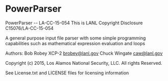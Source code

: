 # PowerParser
PowerParser -- LA-CC-15-054
This is LANL Copyright Disclosure C15076/LA-CC-15-054

A general purpose input file parser with some simple programming
capabilities such as mathematical expression evaluation and loops

Authors: Bob Robey       XCP-2   brobey@lanl.gov
         Chuck Wingate           caw@lanl.gov

Copyright (c) 2015, Los Alamos National Security, LLC.
All rights Reserved.

See License.txt and LICENSE files for licensing information

